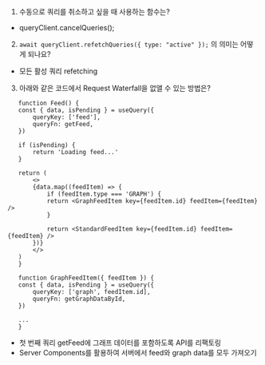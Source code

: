 1. 수동으로 쿼리를 취소하고 싶을 때 사용하는 함수는?

- queryClient.cancelQueries();

2. `await queryClient.refetchQueries({ type: "active" });` 의 의미는 어떻게 되나요?

- 모든 활성 쿼리 refetching

3. 아래와 같은 코드에서 Request Waterfall을 없앨 수 있는 방법은?

```tsx
   function Feed() {
   const { data, isPending } = useQuery({
       queryKey: ['feed'],
       queryFn: getFeed,
   })

   if (isPending) {
       return 'Loading feed...'
   }

   return (
       <>
       {data.map((feedItem) => {
           if (feedItem.type === 'GRAPH') {
           return <GraphFeedItem key={feedItem.id} feedItem={feedItem} />
           }

           return <StandardFeedItem key={feedItem.id} feedItem={feedItem} />
       })}
       </>
   )
   }

   function GraphFeedItem({ feedItem }) {
   const { data, isPending } = useQuery({
       queryKey: ['graph', feedItem.id],
       queryFn: getGraphDataById,
   })

   ...
   }
```

- 첫 번째 쿼리 getFeed에 그래프 데이터를 포함하도록 API를 리팩토링
- Server Components를 활용하여 서버에서 feed와 graph data를 모두 가져오기
